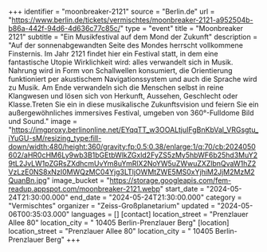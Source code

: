 +++
identifier = "moonbreaker-2121"
source = "Berlin.de"
url = "https://www.berlin.de/tickets/vermischtes/moonbreaker-2121-a952504b-b86a-442f-94d6-4d636c77c85c/"
type = "event"
title = "Moonbreaker 2121"
subtitle = "Ein Musikfestival auf dem Mond der Zukunft"
description = "Auf der sonnenabgewandten Seite des Mondes herrscht vollkommene Finsternis. Im Jahr 2121 findet hier ein Festival statt, in dem eine fantastische Utopie Wirklichkeit wird: alles verwandelt sich in Musik. Nahrung wird in Form von Schallwellen konsumiert, die Orientierung funktioniert per akustischem Navigationssystem und auch die Sprache wird zu Musik. Am Ende verwandeln sich die Menschen selbst in reine Klangwesen und lösen sich von Herkunft, Aussehen, Geschlecht oder Klasse.Treten Sie ein in diese musikalische Zukunftsvision und feiern Sie ein außergewöhnliches immersives Festival, umgeben von 360°-Fulldome Bild und Sound."
image = "https://imgproxy.berlinonline.net/EYqqTT_w3OOALtjuIFgBnKbVal_VRGsgtu_iYuGU-sM/resizing_type:fill-down/width:480/height:360/gravity:fp:0.5:0.38/enlarge:1/q:70/cb:2024050602/aHR0cHM6Ly9wb3B1bGEtbWlkZGxld2FyZS5zMy5hbWF6b25hd3MuY29tL2JvLW1pZGRsZXdhcmUvYm8uYmRlX2NoYW5uZWwuZXZlbnQvaW1hZ2VzLzE0NS8xNzI0MWQzMC04Yjg3LTljOWMtZWE5MS0xYjhiM2JjM2MzM2QuanBn.jpg"
image_bucket = "https://storage.googleapis.com/fem-readup.appspot.com/moonbreaker-2121.webp"
start_date = "2024-05-24T21:30:00.000"
end_date = "2024-05-24T21:30:00.000"
category = "Vermischtes"
organizer = "Zeiss-Großplanetarium"
updated = "2024-05-06T00:35:03.000"
languages = []
[contact]
location_street = "Prenzlauer Allee 80"
location_city = " 10405 Berlin-Prenzlauer Berg"
[location]
location_street = "Prenzlauer Allee 80"
location_city = " 10405 Berlin-Prenzlauer Berg"
+++